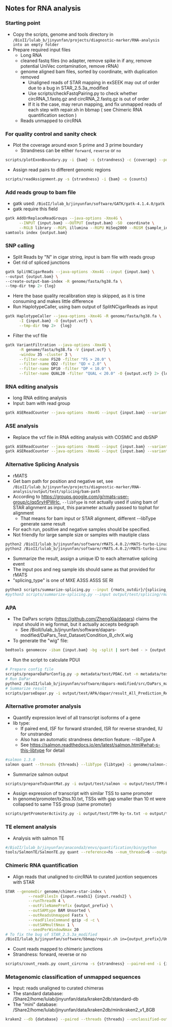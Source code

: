 ## Notes for RNA analysis

### Starting point
- Copy the scripts, genome  and tools directory in `/BioII/lulab_b/jinyunfan/projects/diagnostic-marker/RNA-analysis into an empty folder`
- Prepare required input files
  - Long RNA
  - cleaned fastq files (no adapter, remove spike in if any, remove potential UniVec contamination, remove rRNA)
  - genome aligned bam files, sorted by coordinate, with duplication removed
    - Unaligned reads of STAR mapping in exSEEK may out of order due to a bug in STAR_2.5.3a_modified
    - Use scripts/checkFastqPairing.py to check whether circRNA_1.fastq.gz and circRNA_2.fastq.gz is out of order
    - If it is the case, may rerun mapping, and fix unmapped reads of each step with repair.sh in bbmap ( see Chimeric RNA quantification section )
  - Reads unmapped to circRNA


### For quality control and sanity check
  - Plot the coverage around exon 5 prime and 3 prime boundary
    - Strandness can be either `forward`, `reverse` or `no`
  ```bash
  scripts/plotExonBoundary.py -i {bam} -s {strandness} -c {coverage} --pdf {plot}
  ``` 
  - Assign read pairs to different genomic regions
  ```bash
  scripts/readAssignment.py -s {strandness} -i {bam} -o {counts}
  ```


### Add reads group to bam file
  - gatk used: `/BioII/lulab_b/jinyunfan/software/GATK/gatk-4.1.4.0/gatk`
  - gatk require this field
  ```bash
  gatk AddOrReplaceReadGroups --java-options -Xmx4G \
        --INPUT {input.bam} --OUTPUT {output.bam} -SO  coordinate \
        --RGLB library --RGPL illumina --RGPU HiSeq2000 --RGSM {sample_id} > {log} 2>&1
  samtools index {output.bam}
  ```

### SNP calling
  - Split Reads by "N" in cigar string, input is bam file with reads group
  - Get rid of spliced junctions
  ```bash
  gatk SplitNCigarReads --java-options -Xmx4G --input {input.bam} \
  --output {output.bam} \
  --create-output-bam-index -R genome/fasta/hg38.fa \
  --tmp-dir tmp 2> {log}
  ```
  - Here the base quality recalibration step is skipped, as it is time consuming and makes little difference
  - Run HaplotypeCaller, using bam output of SplitNCigarReads as input
  ```bash
  gatk HaplotypeCaller --java-options -Xmx4G -R genome/fasta/hg38.fa \
        -I {input.bam} -O {output.vcf} \
        --tmp-dir tmp 2>  {log}
  ``` 
  - Filter the vcf file
  ```bash
  gatk VariantFiltration --java-options -Xmx4G \
        -R genome/fasta/hg38.fa -V {input.vcf} \
        -window 35 -cluster 3 \
        --filter-name FS20 -filter "FS > 20.0" \
        --filter-name QD2 -filter "QD < 2.0" \
        --filter-name DP10 -filter "DP < 10.0" \
        --filter-name QUAL20 -filter "QUAL < 20.0" -O {output.vcf} 2> {log} 
  ```
  
### RNA editing analysis
  - long RNA editing analysis
  - Input: bam with read group
  ```bash
  gatk ASEReadCounter --java-options -Xmx4G --input {input.bam} --variant genome/vcf/REDIportal.vcf.gz  --reference genome/fasta/hg38.fa --output-format TABLE 2> {log} | gzip -c > {output.REDIportal}
  ```

### ASE analysis
  - Replace the vcf file in RNA editing analysis with COSMIC and dbSNP
  ```bash
  gatk ASEReadCounter --java-options -Xmx4G --input {input.bam} --variant genome/vcf/dbSNP.vcf.gz --reference genome/fasta/hg38.fa --output-format TABLE 2> {log} | gzip -c > {output.dbSNP}
  gatk ASEReadCounter --java-options -Xmx4G --input {input.bam} --variant genome/vcf/COSMIC.vcf.gz --reference genome/fasta/hg38.fa --output-format TABLE 2> {log} | gzip -c > {output.COSMIC}
  ```


### Alternative Splicing Analysis
  - rMATS
  - Get bam path for position and negative set, see `/BioII/lulab_b/jinyunfan/projects/diagnostic-marker/RNA-analysis/output/test/splicing/bam-path`
  - According to https://groups.google.com/g/rmats-user-group/c/qq5ryHPWrIc, `--libType` is not actually used if using bam of STAR alignment as input, this parameter actually passed to tophat for alignment
    - That means for bam input or STAR alignment, different --libType generate same result
  - For each run, positive and negative samples should be specified.
  - Not friendly for large sample size or samples with mautiple class
  ```bash
  python2 /BioII/lulab_b/jinyunfan/software/rMATS.4.0.2/rMATS-turbo-Linux-UCS4/rmats.py --b1 {pos_path} --b2 {neg_path} --gtf genome/gtf/gencode.v27.annotation.gtf --od {outdir} -t paired  --libType fr-firststrand --readLength 150 
  python2 /BioII/lulab_b/jinyunfan/software/rMATS.4.0.2/rMATS-turbo-Linux-UCS4/rmats.py --b1 output/test/splicing/bam-path/PDAC.txt  --b2 output/test/splicing/bam-path/HD.txt --gtf genome/gtf/gencode.v27.annotation.gtf --od output/test/splicing/rmats -t paired  --libType fr-firststrand --readLength 150
  ``` 
  - Summarize the result, assign a unique ID to each alternative splicing event
  - The input pos and neg sample ids should same as that provided for rMATS
  - "splicing_type" is one of MXE A3SS A5SS SE RI 
  ```bash
  python3 scripts/summarize-splicing.py --input {rmats_outdir}/{splicing_type}.MATS.JC.txt  --outdir {outdir} --type {splicing_type} --method JC  --pos {pos}  --neg  {neg}
  #python3 scripts/summarize-splicing.py --input output/test/splicing/rmats/SE.MATS.JC.txt  --type SE --method JC --pos metadata/test/PDAC.txt --neg metadata/test/HD.txt  --outdir output/test/splicing/matrix
  ``` 


### APA
  - The DaPars scripts (https://github.com/ZhengXia/dapars) claims the input should in  wig format, but it actually accepts bedgraph
    - See /BioII/lulab_b/jinyunfan/software/dapars-modified/DaPars_Test_Dataset/Condition_B_chrX.wig
  - To generate the "wig" file:
  ```bash
  bedtools genomecov -ibam {input.bam} -bg -split | sort-bed - > {output.wig}
  ``` 
  - Run the script to calculate PDUI
  ```bash
  # Prepare config file
  scripts/prepareDaParConfig.py -p metadata/test/PDAC.txt -n metadata/test/HD.txt -i output/test/APA/wig -o output/test/APA/dapar --config output/test/APA/config.txt #python3 
  # Run DaPar
  python2 /BioII/lulab_b/jinyunfan/software/dapars-modified/src/DaPars_main.py output/test/APA/config.txt
  # Summarize result
  scripts/parseDapar.py -i output/test/APA/dapar/result_All_Prediction_Results.txt -c output/test/APA/config.txt -l output/test/APA/matrix/long.txt -s output/test/APA/matrix/short.txt -p output/test/APA/matrix/PDUI.txt
  ```


### Alternative promoter analysis
  - Quantify expression level of all transcript isoforms of a gene
  - lib type: 
    - If paired end, ISF for forward stranded, ISR for reverse stranded, IU for unstranded
    - Also has an automatic strandness detection feature: --libType A
    - See https://salmon.readthedocs.io/en/latest/salmon.html#what-s-this-libtype for detail
  ```bash
  #salmon 1.3.0
  salmon quant --threads {threads} --libType {libtype} -i genome/salmon-index -1 {input.fastq1} -2 {input.fastq2} --validateMappings --gcBias -o {outdir}
  ```
  - Summarize salmon output
  ```bash
  scripts/prepareTxQuantMat.py -i output/test/salmon -o output/test/TPM-by-tx.txt
  ```
  - Assign expression of transcript with similar TSS to same promoter
  - In genome/promoter/tx2tss.10.txt, TSSs with gap smaller than 10 nt were collapsed to same TSS group (same promoter) 
  ```bash
  scripts/getPromoterActivity.py -i output/test/TPM-by-tx.txt -o output/test/TPM-by-promoter.txt 
  ``` 


### TE element analysis
  - Analysis with salmon TE
  ```bash
  #/BioII/lulab_b/jinyunfan/anaconda3/envs/quantification/bin/python
  tools/SalmonTE/SalmonTE.py quant --reference=hs --num_threads=6 --outpath=output/{sample_id}  {fastq1} {fastq2}
  ``` 


### Chimeric RNA quantification
  - Align reads that unaligned to circRNA to curated jucntion sequences with STAR
  ```bash
  STAR --genomeDir genome/chimera-star-index \
            --readFilesIn {input.reads1} {input.reads2} \
            --runThreadN 4 \
            --outFileNamePrefix {output_prefix} \
            --outSAMtype BAM Unsorted \
            --outReadsUnmapped Fastx \
            --readFilesCommand gzip -d -c \
            --outSAMmultNmax 1 \
            --seedPerWindowNmax 20
  # To fix the bug of STAR_2.5.3a_modified 
  /BioII/lulab_b/jinyunfan/software/bbmap/repair.sh in={output_prefix}/Unmapped.out.mate1 in2={output_prefix}/Unmapped.out.mate1 out=unmapped_1.fastq.gz out2=unmapped_2.fastq.gz overwrite=t 
  ```
  - Count reads mapped to chimeric junctions
  - Strandness: forward, reverse or no 
  ```bash
  scripts/count_reads.py count_circrna -s {strandness} --paired-end -i {inbam} -o {output}
  ```


### Metagenomic classification of unmapped sequences
  - Input: reads unaligned to curated chimeras
  - The standard database: /Share2/home/lulab/jinyunfan/data/kraken2db/standard-db
  - The "mini" database: /Share2/home/lulab/jinyunfan/data/kraken2db/minikraken2_v1_8GB
  ```bash
  kraken2 --db {database} --paired --threads {threads} --unclassified-out {params.unclassified} --report {output.report}  --use-names  {input.fastq1} {input.fastq2}  >  {output.assignment} 2> {log} 
  ```

